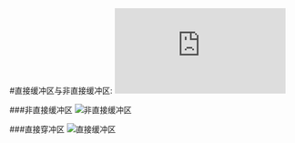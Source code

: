 #直接缓冲区与非直接缓冲区:
![netty.doc](https://www.cnblogs.com/yy3b2007com/archive/2017/07/31/7262453.html)

###非直接缓冲区
![非直接缓冲区](https://images2017.cnblogs.com/blog/307536/201707/307536-20170731145300974-520326124.png)

###直接穿冲区
![直接缓冲区](https://images2017.cnblogs.com/blog/307536/201707/307536-20170731145311224-406164516.png)


